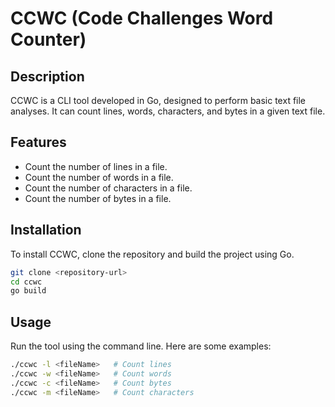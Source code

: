 # CCWC (Code Challenges Word Counter)

## Description

CCWC is a CLI tool developed in Go, designed to perform basic text file analyses. It can count lines, words, characters, and bytes in a given text file.

## Features

- Count the number of lines in a file.
- Count the number of words in a file.
- Count the number of characters in a file.
- Count the number of bytes in a file.

## Installation

To install CCWC, clone the repository and build the project using Go.

```bash
git clone <repository-url>
cd ccwc
go build
```

## Usage

Run the tool using the command line. Here are some examples:

```bash
./ccwc -l <fileName>   # Count lines
./ccwc -w <fileName>   # Count words
./ccwc -c <fileName>   # Count bytes
./ccwc -m <fileName>   # Count characters
```
